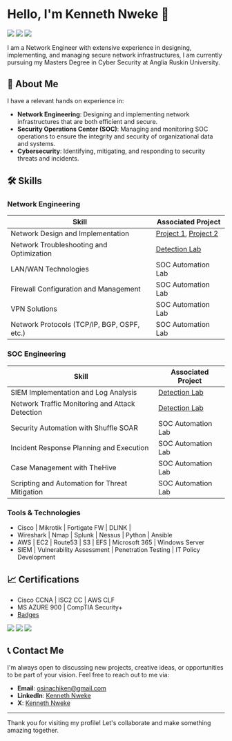 # Hello, I'm Kenneth Nweke 👋

<a href="https://www.linkedin.com/in/kenneth-nweke-4a9456185/"><img src="https://img.shields.io/badge/-LinkedIn-0072b1?&style=for-the-badge&logo=linkedin&logoColor=white" /></a>
<a href="https://www.credly.com/users/kenneth-nweke"><img src="https://img.shields.io/badge/-Credly-FF6F00?&style=for-the-badge&logo=credly&logoColor=white" /></a>
<a href="https://www.x.com/Kenneth80923528"><img src="https://img.shields.io/badge/-X-000000?&style=for-the-badge&logo=x&logoColor=white" /></a>

I am a Network Engineer with extensive experience in designing, implementing, and managing secure network infrastructures, I am currently pursuing my Masters Degree in Cyber Security at Anglia Ruskin University. 


## 🚀 About Me

I have a relevant hands on experience in:
- **Network Engineering**: Designing and implementing network infrastructures that are both efficient and secure.
- **Security Operations Center (SOC)**: Managing and monitoring SOC operations to ensure the integrity and security of organizational data and systems.
- **Cybersecurity**: Identifying, mitigating, and responding to security threats and incidents.

## 🛠 Skills


### Network Engineering

| Skill                                         | Associated Project         |
|-----------------------------------------------|----------------------------|
| Network Design and Implementation          | <a href="https://google.com">Project 1</a>, <a href="https://google.com">Project 2</a> |
| Network Troubleshooting and Optimization | <a href="https://google.com">Detection Lab</a>|
| LAN/WAN Technologies         | SOC Automation Lab|
| Firewall Configuration and Management      | SOC Automation Lab|
| VPN Solutions                 | SOC Automation Lab|
| Network Protocols (TCP/IP, BGP, OSPF, etc.) | SOC Automation Lab|



### SOC Engineering

| Skill                                         | Associated Project         |
|-----------------------------------------------|----------------------------|
| SIEM Implementation and Log Analysis          | <a href="">Detection Lab</a>|
| Network Traffic Monitoring and Attack Detection | <a href="">Detection Lab</a>|
| Security Automation with Shuffle SOAR         | SOC Automation Lab|
| Incident Response Planning and Execution      | SOC Automation Lab|
| Case Management with TheHive                  | SOC Automation Lab|
| Scripting and Automation for Threat Mitigation | SOC Automation Lab|


### Tools & Technologies

- Cisco | Mikrotik | Fortigate FW | DLINK | 
- Wireshark | Nmap | Splunk | Nessus | Python | Ansible
- AWS | EC2 | Route53 | S3 | EFS | Microsoft 365 | Windows Server 
- SIEM | Vulnerability Assessment | Penetration Testing | IT Policy Development

## 📈 Certifications 

- Cisco CCNA | ISC2 CC | AWS CLF
- MS AZURE 900 | CompTIA Security+
- <a href="https://www.credly.com/users/kenneth-nweke">Badges</a>

<div>
<img src="https://img.shields.io/badge/-Security%2B-FF0000?&style=for-the-badge&logo=CompTIA&logoColor=white" />
<a href="https://www.credly.com/users/kenneth-nweke"><img src="https://img.shields.io/badge/-Credly-FF6F00?&style=for-the-badge&logo=credly&logoColor=white" /></a>
<img src="https://img.shields.io/badge/-ISC2%20CC-006400?&style=for-the-badge&logo=ISC2&logoColor=white" />

</div>


## 📞 Contact Me

I'm always open to discussing new projects, creative ideas, or opportunities to be part of your vision. Feel free to reach out to me via:

- **Email**: [osinachiken@gmail.com](mailto:osinachiken@gmail.com)
- **LinkedIn**: [Kenneth Nweke](https://www.linkedin.com/in/kenneth-nweke-4a9456185/)
- **X**: [Kenneth Nweke](https://www.linkedin.com/in/yourprofile)

---

Thank you for visiting my profile! Let's collaborate and make something amazing together.
